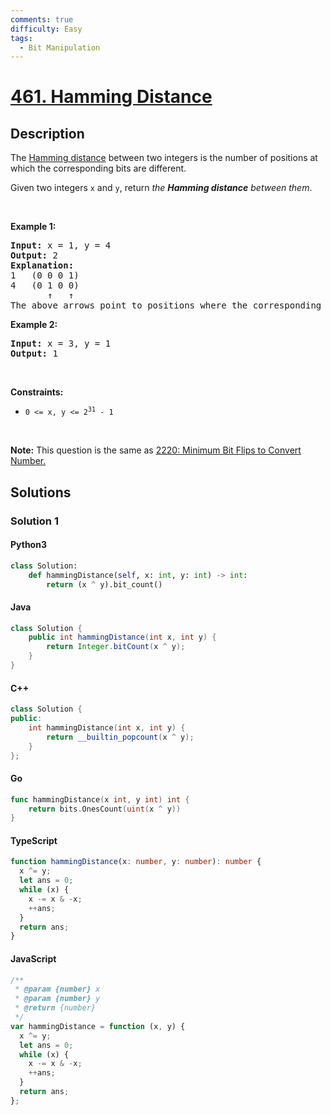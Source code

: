 ```yaml
---
comments: true
difficulty: Easy
tags:
  - Bit Manipulation
---
```


<!-- problem:start -->

# [461. Hamming Distance](https://leetcode.com/problems/hamming-distance)


## Description

<!-- description:start -->

<p>The <a href="https://en.wikipedia.org/wiki/Hamming_distance" target="_blank">Hamming distance</a> between two integers is the number of positions at which the corresponding bits are different.</p>

<p>Given two integers <code>x</code> and <code>y</code>, return <em>the <strong>Hamming distance</strong> between them</em>.</p>

<p>&nbsp;</p>
<p><strong class="example">Example 1:</strong></p>

<pre>
<strong>Input:</strong> x = 1, y = 4
<strong>Output:</strong> 2
<strong>Explanation:</strong>
1   (0 0 0 1)
4   (0 1 0 0)
       &uarr;   &uarr;
The above arrows point to positions where the corresponding bits are different.
</pre>

<p><strong class="example">Example 2:</strong></p>

<pre>
<strong>Input:</strong> x = 3, y = 1
<strong>Output:</strong> 1
</pre>

<p>&nbsp;</p>
<p><strong>Constraints:</strong></p>

<ul>
	<li><code>0 &lt;=&nbsp;x, y &lt;= 2<sup>31</sup> - 1</code></li>
</ul>

<p>&nbsp;</p>
<p><strong>Note:</strong> This question is the same as <a href="https://leetcode.com/problems/minimum-bit-flips-to-convert-number/description/" target="_blank"> 2220: Minimum Bit Flips to Convert Number.</a></p>

<!-- description:end -->

## Solutions

<!-- solution:start -->

### Solution 1

<!-- tabs:start -->

#### Python3

```python
class Solution:
    def hammingDistance(self, x: int, y: int) -> int:
        return (x ^ y).bit_count()
```

#### Java

```java
class Solution {
    public int hammingDistance(int x, int y) {
        return Integer.bitCount(x ^ y);
    }
}
```

#### C++

```cpp
class Solution {
public:
    int hammingDistance(int x, int y) {
        return __builtin_popcount(x ^ y);
    }
};
```

#### Go

```go
func hammingDistance(x int, y int) int {
	return bits.OnesCount(uint(x ^ y))
}
```

#### TypeScript

```ts
function hammingDistance(x: number, y: number): number {
  x ^= y;
  let ans = 0;
  while (x) {
    x -= x & -x;
    ++ans;
  }
  return ans;
}
```

#### JavaScript

```js
/**
 * @param {number} x
 * @param {number} y
 * @return {number}
 */
var hammingDistance = function (x, y) {
  x ^= y;
  let ans = 0;
  while (x) {
    x -= x & -x;
    ++ans;
  }
  return ans;
};
```

<!-- tabs:end -->

<!-- solution:end -->

<!-- problem:end -->
